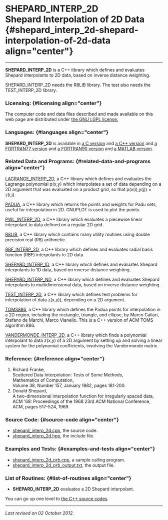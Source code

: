SHEPARD\_INTERP\_2D\
Shepard Interpolation of 2D Data {#shepard_interp_2d-shepard-interpolation-of-2d-data align="center"}
================================

------------------------------------------------------------------------

**SHEPARD\_INTERP\_2D** is a C++ library which defines and evaluates
Shepard interpolants to 2D data, based on inverse distance weighting.

SHEPARD\_INTERP\_2D needs the R8LIB library. The test also needs the
TEST\_INTERP\_2D library.

### Licensing: {#licensing align="center"}

The computer code and data files described and made available on this
web page are distributed under [the GNU LGPL
license.](../../txt/gnu_lgpl.txt)

### Languages: {#languages align="center"}

**SHEPARD\_INTERP\_2D** is available in [a C
version](../../c_src/shepard_interp_2d/shepard_interp_2d.html) and [a
C++ version](../../cpp_src/shepard_interp_2d/shepard_interp_2d.html) and
[a FORTRAN77
version](../../f77_src/shepard_interp_2d/shepard_interp_2d.html) and [a
FORTRAN90 version](../../f_src/shepard_interp_2d/shepard_interp_2d.html)
and [a MATLAB
version](../../m_src/shepard_interp_2d/shepard_interp_2d.html).

### Related Data and Programs: {#related-data-and-programs align="center"}

[LAGRANGE\_INTERP\_2D](../../cpp_src/lagrange_interp_2d/lagrange_interp_2d.html),
a C++ library which defines and evaluates the Lagrange polynomial p(x,y)
which interpolates a set of data depending on a 2D argument that was
evaluated on a product grid, so that p(x(i),y(j)) = z(i,j).

[PADUA](../../cpp_src/padua/padua.html), a C++ library which returns the
points and weights for Padu sets, useful for interpolation in 2D.
GNUPLOT is used to plot the points.

[PWL\_INTERP\_2D](../../cpp_src/pwl_interp_2d/pwl_interp_2d.html), a C++
library which evaluates a piecewise linear interpolant to data defined
on a regular 2D grid.

[R8LIB](../../cpp_src/r8lib/r8lib.html), a C++ library which contains
many utility routines using double precision real (R8) arithmetic.

[RBF\_INTERP\_2D](../../cpp_src/rbf_interp_2d/rbf_interp_2d.html), a C++
library which defines and evaluates radial basis function (RBF)
interpolants to 2D data.

[SHEPARD\_INTERP\_1D](../../cpp_src/shepard_interp_1d/shepard_interp_1d.html),
a C++ library which defines and evaluates Shepard interpolants to 1D
data, based on inverse distance weighting.

[SHEPARD\_INTERP\_ND](../../cpp_src/shepard_interp_nd/shepard_interp_nd.html),
a C++ library which defines and evaluates Shepard interpolants to
multidimensional data, based on inverse distance weighting.

[TEST\_INTERP\_2D](../../cpp_src/test_interp_2d/test_interp_2d.html), a
C++ library which defines test problems for interpolation of data
z(x,y)), depending on a 2D argument.

[TOMS886](../../cpp_src/toms886/toms886.html), a C++ library which
defines the Padua points for interpolation in a 2D region, including the
rectangle, triangle, and ellipse, by Marco Caliari, Stefano de Marchi,
Marco Vianello. This is a C++ version of ACM TOMS algorithm 886.

[VANDERMONDE\_INTERP\_2D](../../cpp_src/vandermonde_interp_2d/vandermonde_interp_2d.html),
a C++ library which finds a polynomial interpolant to data z(x,y) of a
2D argument by setting up and solving a linear system for the polynomial
coefficients, involving the Vandermonde matrix.

### Reference: {#reference align="center"}

1.  Richard Franke,\
    Scattered Data Interpolation: Tests of Some Methods,\
    Mathematics of Computation,\
    Volume 38, Number 157, January 1982, pages 181-200.
2.  Donald Shepard,\
    A two-dimensional interpolation function for irregularly spaced
    data,\
    ACM '68: Proceedings of the 1968 23rd ACM National Conference,\
    ACM, pages 517-524, 1969.

### Source Code: {#source-code align="center"}

-   [shepard\_interp\_2d.cpp](shepard_interp_2d.cpp), the source code.
-   [shepard\_interp\_2d.hpp](shepard_interp_2d.hpp), the include file.

### Examples and Tests: {#examples-and-tests align="center"}

-   [shepard\_interp\_2d\_prb.cpp](shepard_interp_2d_prb.cpp), a sample
    calling program.
-   [shepard\_interp\_2d\_prb\_output.txt](shepard_interp_2d_prb_output.txt),
    the output file.

### List of Routines: {#list-of-routines align="center"}

-   **SHEPARD\_INTERP\_2D** evaluates a 2D Shepard interpolant.

You can go up one level to [the C++ source codes](../cpp_src.html).

------------------------------------------------------------------------

*Last revised on 02 October 2012.*
